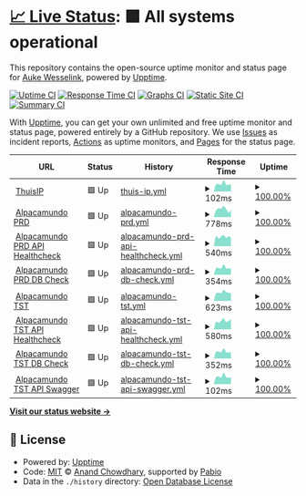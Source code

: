 # [📈 Live Status](https://knilessew.github.io/upptimeKnilessew): <!--live status--> **🟩 All systems operational**

This repository contains the open-source uptime monitor and status page for [Auke Wesselink](https://knilessew.github.io/upptimeKnilessew), powered by [Upptime](https://github.com/upptime/upptime).

[![Uptime CI](https://github.com/knilessew/upptimeKnilessew/workflows/Uptime%20CI/badge.svg)](https://github.com/knilessew/upptimeKnilessew/actions?query=workflow%3A%22Uptime+CI%22)
[![Response Time CI](https://github.com/knilessew/upptimeKnilessew/workflows/Response%20Time%20CI/badge.svg)](https://github.com/knilessew/upptimeKnilessew/actions?query=workflow%3A%22Response+Time+CI%22)
[![Graphs CI](https://github.com/knilessew/upptimeKnilessew/workflows/Graphs%20CI/badge.svg)](https://github.com/knilessew/upptimeKnilessew/actions?query=workflow%3A%22Graphs+CI%22)
[![Static Site CI](https://github.com/knilessew/upptimeKnilessew/workflows/Static%20Site%20CI/badge.svg)](https://github.com/knilessew/upptimeKnilessew/actions?query=workflow%3A%22Static+Site+CI%22)
[![Summary CI](https://github.com/knilessew/upptimeKnilessew/workflows/Summary%20CI/badge.svg)](https://github.com/knilessew/upptimeKnilessew/actions?query=workflow%3A%22Summary+CI%22)

With [Upptime](https://upptime.js.org), you can get your own unlimited and free uptime monitor and status page, powered entirely by a GitHub repository. We use [Issues](https://github.com/knilessew/upptimeKnilessew/issues) as incident reports, [Actions](https://github.com/knilessew/upptimeKnilessew/actions) as uptime monitors, and [Pages](https://knilessew.github.io/upptimeKnilessew) for the status page.

<!--start: status pages-->
<!-- This summary is generated by Upptime (https://github.com/upptime/upptime) -->
<!-- Do not edit this manually, your changes will be overwritten -->
<!-- prettier-ignore -->
| URL | Status | History | Response Time | Uptime |
| --- | ------ | ------- | ------------- | ------ |
| <img alt="" src="https://icons.duckduckgo.com/ip3/null.ico" height="13"> [ThuisIP](217.27.229.52) | 🟩 Up | [thuis-ip.yml](https://github.com/knilessew/upptimeKnilessew/commits/HEAD/history/thuis-ip.yml) | <details><summary><img alt="Response time graph" src="./graphs/thuis-ip/response-time-week.png" height="20"> 102ms</summary><br><a href="https://knilessew.github.io/upptimeKnilessew/history/thuis-ip"><img alt="Response time 112" src="https://img.shields.io/endpoint?url=https%3A%2F%2Fraw.githubusercontent.com%2Fknilessew%2FupptimeKnilessew%2FHEAD%2Fapi%2Fthuis-ip%2Fresponse-time.json"></a><br><a href="https://knilessew.github.io/upptimeKnilessew/history/thuis-ip"><img alt="24-hour response time 87" src="https://img.shields.io/endpoint?url=https%3A%2F%2Fraw.githubusercontent.com%2Fknilessew%2FupptimeKnilessew%2FHEAD%2Fapi%2Fthuis-ip%2Fresponse-time-day.json"></a><br><a href="https://knilessew.github.io/upptimeKnilessew/history/thuis-ip"><img alt="7-day response time 102" src="https://img.shields.io/endpoint?url=https%3A%2F%2Fraw.githubusercontent.com%2Fknilessew%2FupptimeKnilessew%2FHEAD%2Fapi%2Fthuis-ip%2Fresponse-time-week.json"></a><br><a href="https://knilessew.github.io/upptimeKnilessew/history/thuis-ip"><img alt="30-day response time 125" src="https://img.shields.io/endpoint?url=https%3A%2F%2Fraw.githubusercontent.com%2Fknilessew%2FupptimeKnilessew%2FHEAD%2Fapi%2Fthuis-ip%2Fresponse-time-month.json"></a><br><a href="https://knilessew.github.io/upptimeKnilessew/history/thuis-ip"><img alt="1-year response time 112" src="https://img.shields.io/endpoint?url=https%3A%2F%2Fraw.githubusercontent.com%2Fknilessew%2FupptimeKnilessew%2FHEAD%2Fapi%2Fthuis-ip%2Fresponse-time-year.json"></a></details> | <details><summary><a href="https://knilessew.github.io/upptimeKnilessew/history/thuis-ip">100.00%</a></summary><a href="https://knilessew.github.io/upptimeKnilessew/history/thuis-ip"><img alt="All-time uptime 99.99%" src="https://img.shields.io/endpoint?url=https%3A%2F%2Fraw.githubusercontent.com%2Fknilessew%2FupptimeKnilessew%2FHEAD%2Fapi%2Fthuis-ip%2Fuptime.json"></a><br><a href="https://knilessew.github.io/upptimeKnilessew/history/thuis-ip"><img alt="24-hour uptime 100.00%" src="https://img.shields.io/endpoint?url=https%3A%2F%2Fraw.githubusercontent.com%2Fknilessew%2FupptimeKnilessew%2FHEAD%2Fapi%2Fthuis-ip%2Fuptime-day.json"></a><br><a href="https://knilessew.github.io/upptimeKnilessew/history/thuis-ip"><img alt="7-day uptime 100.00%" src="https://img.shields.io/endpoint?url=https%3A%2F%2Fraw.githubusercontent.com%2Fknilessew%2FupptimeKnilessew%2FHEAD%2Fapi%2Fthuis-ip%2Fuptime-week.json"></a><br><a href="https://knilessew.github.io/upptimeKnilessew/history/thuis-ip"><img alt="30-day uptime 100.00%" src="https://img.shields.io/endpoint?url=https%3A%2F%2Fraw.githubusercontent.com%2Fknilessew%2FupptimeKnilessew%2FHEAD%2Fapi%2Fthuis-ip%2Fuptime-month.json"></a><br><a href="https://knilessew.github.io/upptimeKnilessew/history/thuis-ip"><img alt="1-year uptime 99.99%" src="https://img.shields.io/endpoint?url=https%3A%2F%2Fraw.githubusercontent.com%2Fknilessew%2FupptimeKnilessew%2FHEAD%2Fapi%2Fthuis-ip%2Fuptime-year.json"></a></details>
| <img alt="" src="https://icons.duckduckgo.com/ip3/alpacamundo.eu.ico" height="13"> [Alpacamundo PRD](https://alpacamundo.eu) | 🟩 Up | [alpacamundo-prd.yml](https://github.com/knilessew/upptimeKnilessew/commits/HEAD/history/alpacamundo-prd.yml) | <details><summary><img alt="Response time graph" src="./graphs/alpacamundo-prd/response-time-week.png" height="20"> 778ms</summary><br><a href="https://knilessew.github.io/upptimeKnilessew/history/alpacamundo-prd"><img alt="Response time 664" src="https://img.shields.io/endpoint?url=https%3A%2F%2Fraw.githubusercontent.com%2Fknilessew%2FupptimeKnilessew%2FHEAD%2Fapi%2Falpacamundo-prd%2Fresponse-time.json"></a><br><a href="https://knilessew.github.io/upptimeKnilessew/history/alpacamundo-prd"><img alt="24-hour response time 463" src="https://img.shields.io/endpoint?url=https%3A%2F%2Fraw.githubusercontent.com%2Fknilessew%2FupptimeKnilessew%2FHEAD%2Fapi%2Falpacamundo-prd%2Fresponse-time-day.json"></a><br><a href="https://knilessew.github.io/upptimeKnilessew/history/alpacamundo-prd"><img alt="7-day response time 778" src="https://img.shields.io/endpoint?url=https%3A%2F%2Fraw.githubusercontent.com%2Fknilessew%2FupptimeKnilessew%2FHEAD%2Fapi%2Falpacamundo-prd%2Fresponse-time-week.json"></a><br><a href="https://knilessew.github.io/upptimeKnilessew/history/alpacamundo-prd"><img alt="30-day response time 809" src="https://img.shields.io/endpoint?url=https%3A%2F%2Fraw.githubusercontent.com%2Fknilessew%2FupptimeKnilessew%2FHEAD%2Fapi%2Falpacamundo-prd%2Fresponse-time-month.json"></a><br><a href="https://knilessew.github.io/upptimeKnilessew/history/alpacamundo-prd"><img alt="1-year response time 664" src="https://img.shields.io/endpoint?url=https%3A%2F%2Fraw.githubusercontent.com%2Fknilessew%2FupptimeKnilessew%2FHEAD%2Fapi%2Falpacamundo-prd%2Fresponse-time-year.json"></a></details> | <details><summary><a href="https://knilessew.github.io/upptimeKnilessew/history/alpacamundo-prd">100.00%</a></summary><a href="https://knilessew.github.io/upptimeKnilessew/history/alpacamundo-prd"><img alt="All-time uptime 99.99%" src="https://img.shields.io/endpoint?url=https%3A%2F%2Fraw.githubusercontent.com%2Fknilessew%2FupptimeKnilessew%2FHEAD%2Fapi%2Falpacamundo-prd%2Fuptime.json"></a><br><a href="https://knilessew.github.io/upptimeKnilessew/history/alpacamundo-prd"><img alt="24-hour uptime 100.00%" src="https://img.shields.io/endpoint?url=https%3A%2F%2Fraw.githubusercontent.com%2Fknilessew%2FupptimeKnilessew%2FHEAD%2Fapi%2Falpacamundo-prd%2Fuptime-day.json"></a><br><a href="https://knilessew.github.io/upptimeKnilessew/history/alpacamundo-prd"><img alt="7-day uptime 100.00%" src="https://img.shields.io/endpoint?url=https%3A%2F%2Fraw.githubusercontent.com%2Fknilessew%2FupptimeKnilessew%2FHEAD%2Fapi%2Falpacamundo-prd%2Fuptime-week.json"></a><br><a href="https://knilessew.github.io/upptimeKnilessew/history/alpacamundo-prd"><img alt="30-day uptime 100.00%" src="https://img.shields.io/endpoint?url=https%3A%2F%2Fraw.githubusercontent.com%2Fknilessew%2FupptimeKnilessew%2FHEAD%2Fapi%2Falpacamundo-prd%2Fuptime-month.json"></a><br><a href="https://knilessew.github.io/upptimeKnilessew/history/alpacamundo-prd"><img alt="1-year uptime 99.99%" src="https://img.shields.io/endpoint?url=https%3A%2F%2Fraw.githubusercontent.com%2Fknilessew%2FupptimeKnilessew%2FHEAD%2Fapi%2Falpacamundo-prd%2Fuptime-year.json"></a></details>
| <img alt="" src="https://icons.duckduckgo.com/ip3/api.alpacamundo.eu.ico" height="13"> [Alpacamundo PRD API Healthcheck](https://api.alpacamundo.eu/api/health) | 🟩 Up | [alpacamundo-prd-api-healthcheck.yml](https://github.com/knilessew/upptimeKnilessew/commits/HEAD/history/alpacamundo-prd-api-healthcheck.yml) | <details><summary><img alt="Response time graph" src="./graphs/alpacamundo-prd-api-healthcheck/response-time-week.png" height="20"> 540ms</summary><br><a href="https://knilessew.github.io/upptimeKnilessew/history/alpacamundo-prd-api-healthcheck"><img alt="Response time 547" src="https://img.shields.io/endpoint?url=https%3A%2F%2Fraw.githubusercontent.com%2Fknilessew%2FupptimeKnilessew%2FHEAD%2Fapi%2Falpacamundo-prd-api-healthcheck%2Fresponse-time.json"></a><br><a href="https://knilessew.github.io/upptimeKnilessew/history/alpacamundo-prd-api-healthcheck"><img alt="24-hour response time 459" src="https://img.shields.io/endpoint?url=https%3A%2F%2Fraw.githubusercontent.com%2Fknilessew%2FupptimeKnilessew%2FHEAD%2Fapi%2Falpacamundo-prd-api-healthcheck%2Fresponse-time-day.json"></a><br><a href="https://knilessew.github.io/upptimeKnilessew/history/alpacamundo-prd-api-healthcheck"><img alt="7-day response time 540" src="https://img.shields.io/endpoint?url=https%3A%2F%2Fraw.githubusercontent.com%2Fknilessew%2FupptimeKnilessew%2FHEAD%2Fapi%2Falpacamundo-prd-api-healthcheck%2Fresponse-time-week.json"></a><br><a href="https://knilessew.github.io/upptimeKnilessew/history/alpacamundo-prd-api-healthcheck"><img alt="30-day response time 646" src="https://img.shields.io/endpoint?url=https%3A%2F%2Fraw.githubusercontent.com%2Fknilessew%2FupptimeKnilessew%2FHEAD%2Fapi%2Falpacamundo-prd-api-healthcheck%2Fresponse-time-month.json"></a><br><a href="https://knilessew.github.io/upptimeKnilessew/history/alpacamundo-prd-api-healthcheck"><img alt="1-year response time 547" src="https://img.shields.io/endpoint?url=https%3A%2F%2Fraw.githubusercontent.com%2Fknilessew%2FupptimeKnilessew%2FHEAD%2Fapi%2Falpacamundo-prd-api-healthcheck%2Fresponse-time-year.json"></a></details> | <details><summary><a href="https://knilessew.github.io/upptimeKnilessew/history/alpacamundo-prd-api-healthcheck">100.00%</a></summary><a href="https://knilessew.github.io/upptimeKnilessew/history/alpacamundo-prd-api-healthcheck"><img alt="All-time uptime 99.99%" src="https://img.shields.io/endpoint?url=https%3A%2F%2Fraw.githubusercontent.com%2Fknilessew%2FupptimeKnilessew%2FHEAD%2Fapi%2Falpacamundo-prd-api-healthcheck%2Fuptime.json"></a><br><a href="https://knilessew.github.io/upptimeKnilessew/history/alpacamundo-prd-api-healthcheck"><img alt="24-hour uptime 100.00%" src="https://img.shields.io/endpoint?url=https%3A%2F%2Fraw.githubusercontent.com%2Fknilessew%2FupptimeKnilessew%2FHEAD%2Fapi%2Falpacamundo-prd-api-healthcheck%2Fuptime-day.json"></a><br><a href="https://knilessew.github.io/upptimeKnilessew/history/alpacamundo-prd-api-healthcheck"><img alt="7-day uptime 100.00%" src="https://img.shields.io/endpoint?url=https%3A%2F%2Fraw.githubusercontent.com%2Fknilessew%2FupptimeKnilessew%2FHEAD%2Fapi%2Falpacamundo-prd-api-healthcheck%2Fuptime-week.json"></a><br><a href="https://knilessew.github.io/upptimeKnilessew/history/alpacamundo-prd-api-healthcheck"><img alt="30-day uptime 100.00%" src="https://img.shields.io/endpoint?url=https%3A%2F%2Fraw.githubusercontent.com%2Fknilessew%2FupptimeKnilessew%2FHEAD%2Fapi%2Falpacamundo-prd-api-healthcheck%2Fuptime-month.json"></a><br><a href="https://knilessew.github.io/upptimeKnilessew/history/alpacamundo-prd-api-healthcheck"><img alt="1-year uptime 99.99%" src="https://img.shields.io/endpoint?url=https%3A%2F%2Fraw.githubusercontent.com%2Fknilessew%2FupptimeKnilessew%2FHEAD%2Fapi%2Falpacamundo-prd-api-healthcheck%2Fuptime-year.json"></a></details>
| <img alt="" src="https://icons.duckduckgo.com/ip3/api.alpacamundo.eu.ico" height="13"> [Alpacamundo PRD DB Check](https://api.alpacamundo.eu/api/alpacas) | 🟩 Up | [alpacamundo-prd-db-check.yml](https://github.com/knilessew/upptimeKnilessew/commits/HEAD/history/alpacamundo-prd-db-check.yml) | <details><summary><img alt="Response time graph" src="./graphs/alpacamundo-prd-db-check/response-time-week.png" height="20"> 354ms</summary><br><a href="https://knilessew.github.io/upptimeKnilessew/history/alpacamundo-prd-db-check"><img alt="Response time 388" src="https://img.shields.io/endpoint?url=https%3A%2F%2Fraw.githubusercontent.com%2Fknilessew%2FupptimeKnilessew%2FHEAD%2Fapi%2Falpacamundo-prd-db-check%2Fresponse-time.json"></a><br><a href="https://knilessew.github.io/upptimeKnilessew/history/alpacamundo-prd-db-check"><img alt="24-hour response time 308" src="https://img.shields.io/endpoint?url=https%3A%2F%2Fraw.githubusercontent.com%2Fknilessew%2FupptimeKnilessew%2FHEAD%2Fapi%2Falpacamundo-prd-db-check%2Fresponse-time-day.json"></a><br><a href="https://knilessew.github.io/upptimeKnilessew/history/alpacamundo-prd-db-check"><img alt="7-day response time 354" src="https://img.shields.io/endpoint?url=https%3A%2F%2Fraw.githubusercontent.com%2Fknilessew%2FupptimeKnilessew%2FHEAD%2Fapi%2Falpacamundo-prd-db-check%2Fresponse-time-week.json"></a><br><a href="https://knilessew.github.io/upptimeKnilessew/history/alpacamundo-prd-db-check"><img alt="30-day response time 426" src="https://img.shields.io/endpoint?url=https%3A%2F%2Fraw.githubusercontent.com%2Fknilessew%2FupptimeKnilessew%2FHEAD%2Fapi%2Falpacamundo-prd-db-check%2Fresponse-time-month.json"></a><br><a href="https://knilessew.github.io/upptimeKnilessew/history/alpacamundo-prd-db-check"><img alt="1-year response time 388" src="https://img.shields.io/endpoint?url=https%3A%2F%2Fraw.githubusercontent.com%2Fknilessew%2FupptimeKnilessew%2FHEAD%2Fapi%2Falpacamundo-prd-db-check%2Fresponse-time-year.json"></a></details> | <details><summary><a href="https://knilessew.github.io/upptimeKnilessew/history/alpacamundo-prd-db-check">100.00%</a></summary><a href="https://knilessew.github.io/upptimeKnilessew/history/alpacamundo-prd-db-check"><img alt="All-time uptime 99.99%" src="https://img.shields.io/endpoint?url=https%3A%2F%2Fraw.githubusercontent.com%2Fknilessew%2FupptimeKnilessew%2FHEAD%2Fapi%2Falpacamundo-prd-db-check%2Fuptime.json"></a><br><a href="https://knilessew.github.io/upptimeKnilessew/history/alpacamundo-prd-db-check"><img alt="24-hour uptime 100.00%" src="https://img.shields.io/endpoint?url=https%3A%2F%2Fraw.githubusercontent.com%2Fknilessew%2FupptimeKnilessew%2FHEAD%2Fapi%2Falpacamundo-prd-db-check%2Fuptime-day.json"></a><br><a href="https://knilessew.github.io/upptimeKnilessew/history/alpacamundo-prd-db-check"><img alt="7-day uptime 100.00%" src="https://img.shields.io/endpoint?url=https%3A%2F%2Fraw.githubusercontent.com%2Fknilessew%2FupptimeKnilessew%2FHEAD%2Fapi%2Falpacamundo-prd-db-check%2Fuptime-week.json"></a><br><a href="https://knilessew.github.io/upptimeKnilessew/history/alpacamundo-prd-db-check"><img alt="30-day uptime 100.00%" src="https://img.shields.io/endpoint?url=https%3A%2F%2Fraw.githubusercontent.com%2Fknilessew%2FupptimeKnilessew%2FHEAD%2Fapi%2Falpacamundo-prd-db-check%2Fuptime-month.json"></a><br><a href="https://knilessew.github.io/upptimeKnilessew/history/alpacamundo-prd-db-check"><img alt="1-year uptime 99.99%" src="https://img.shields.io/endpoint?url=https%3A%2F%2Fraw.githubusercontent.com%2Fknilessew%2FupptimeKnilessew%2FHEAD%2Fapi%2Falpacamundo-prd-db-check%2Fuptime-year.json"></a></details>
| <img alt="" src="https://icons.duckduckgo.com/ip3/tst.alpacamundo.eu.ico" height="13"> [Alpacamundo TST](https://tst.alpacamundo.eu) | 🟩 Up | [alpacamundo-tst.yml](https://github.com/knilessew/upptimeKnilessew/commits/HEAD/history/alpacamundo-tst.yml) | <details><summary><img alt="Response time graph" src="./graphs/alpacamundo-tst/response-time-week.png" height="20"> 623ms</summary><br><a href="https://knilessew.github.io/upptimeKnilessew/history/alpacamundo-tst"><img alt="Response time 539" src="https://img.shields.io/endpoint?url=https%3A%2F%2Fraw.githubusercontent.com%2Fknilessew%2FupptimeKnilessew%2FHEAD%2Fapi%2Falpacamundo-tst%2Fresponse-time.json"></a><br><a href="https://knilessew.github.io/upptimeKnilessew/history/alpacamundo-tst"><img alt="24-hour response time 379" src="https://img.shields.io/endpoint?url=https%3A%2F%2Fraw.githubusercontent.com%2Fknilessew%2FupptimeKnilessew%2FHEAD%2Fapi%2Falpacamundo-tst%2Fresponse-time-day.json"></a><br><a href="https://knilessew.github.io/upptimeKnilessew/history/alpacamundo-tst"><img alt="7-day response time 623" src="https://img.shields.io/endpoint?url=https%3A%2F%2Fraw.githubusercontent.com%2Fknilessew%2FupptimeKnilessew%2FHEAD%2Fapi%2Falpacamundo-tst%2Fresponse-time-week.json"></a><br><a href="https://knilessew.github.io/upptimeKnilessew/history/alpacamundo-tst"><img alt="30-day response time 654" src="https://img.shields.io/endpoint?url=https%3A%2F%2Fraw.githubusercontent.com%2Fknilessew%2FupptimeKnilessew%2FHEAD%2Fapi%2Falpacamundo-tst%2Fresponse-time-month.json"></a><br><a href="https://knilessew.github.io/upptimeKnilessew/history/alpacamundo-tst"><img alt="1-year response time 539" src="https://img.shields.io/endpoint?url=https%3A%2F%2Fraw.githubusercontent.com%2Fknilessew%2FupptimeKnilessew%2FHEAD%2Fapi%2Falpacamundo-tst%2Fresponse-time-year.json"></a></details> | <details><summary><a href="https://knilessew.github.io/upptimeKnilessew/history/alpacamundo-tst">100.00%</a></summary><a href="https://knilessew.github.io/upptimeKnilessew/history/alpacamundo-tst"><img alt="All-time uptime 99.99%" src="https://img.shields.io/endpoint?url=https%3A%2F%2Fraw.githubusercontent.com%2Fknilessew%2FupptimeKnilessew%2FHEAD%2Fapi%2Falpacamundo-tst%2Fuptime.json"></a><br><a href="https://knilessew.github.io/upptimeKnilessew/history/alpacamundo-tst"><img alt="24-hour uptime 100.00%" src="https://img.shields.io/endpoint?url=https%3A%2F%2Fraw.githubusercontent.com%2Fknilessew%2FupptimeKnilessew%2FHEAD%2Fapi%2Falpacamundo-tst%2Fuptime-day.json"></a><br><a href="https://knilessew.github.io/upptimeKnilessew/history/alpacamundo-tst"><img alt="7-day uptime 100.00%" src="https://img.shields.io/endpoint?url=https%3A%2F%2Fraw.githubusercontent.com%2Fknilessew%2FupptimeKnilessew%2FHEAD%2Fapi%2Falpacamundo-tst%2Fuptime-week.json"></a><br><a href="https://knilessew.github.io/upptimeKnilessew/history/alpacamundo-tst"><img alt="30-day uptime 100.00%" src="https://img.shields.io/endpoint?url=https%3A%2F%2Fraw.githubusercontent.com%2Fknilessew%2FupptimeKnilessew%2FHEAD%2Fapi%2Falpacamundo-tst%2Fuptime-month.json"></a><br><a href="https://knilessew.github.io/upptimeKnilessew/history/alpacamundo-tst"><img alt="1-year uptime 99.99%" src="https://img.shields.io/endpoint?url=https%3A%2F%2Fraw.githubusercontent.com%2Fknilessew%2FupptimeKnilessew%2FHEAD%2Fapi%2Falpacamundo-tst%2Fuptime-year.json"></a></details>
| <img alt="" src="https://icons.duckduckgo.com/ip3/api-tst.alpacamundo.eu.ico" height="13"> [Alpacamundo TST API Healthcheck](https://api-tst.alpacamundo.eu/api/health) | 🟩 Up | [alpacamundo-tst-api-healthcheck.yml](https://github.com/knilessew/upptimeKnilessew/commits/HEAD/history/alpacamundo-tst-api-healthcheck.yml) | <details><summary><img alt="Response time graph" src="./graphs/alpacamundo-tst-api-healthcheck/response-time-week.png" height="20"> 580ms</summary><br><a href="https://knilessew.github.io/upptimeKnilessew/history/alpacamundo-tst-api-healthcheck"><img alt="Response time 534" src="https://img.shields.io/endpoint?url=https%3A%2F%2Fraw.githubusercontent.com%2Fknilessew%2FupptimeKnilessew%2FHEAD%2Fapi%2Falpacamundo-tst-api-healthcheck%2Fresponse-time.json"></a><br><a href="https://knilessew.github.io/upptimeKnilessew/history/alpacamundo-tst-api-healthcheck"><img alt="24-hour response time 463" src="https://img.shields.io/endpoint?url=https%3A%2F%2Fraw.githubusercontent.com%2Fknilessew%2FupptimeKnilessew%2FHEAD%2Fapi%2Falpacamundo-tst-api-healthcheck%2Fresponse-time-day.json"></a><br><a href="https://knilessew.github.io/upptimeKnilessew/history/alpacamundo-tst-api-healthcheck"><img alt="7-day response time 580" src="https://img.shields.io/endpoint?url=https%3A%2F%2Fraw.githubusercontent.com%2Fknilessew%2FupptimeKnilessew%2FHEAD%2Fapi%2Falpacamundo-tst-api-healthcheck%2Fresponse-time-week.json"></a><br><a href="https://knilessew.github.io/upptimeKnilessew/history/alpacamundo-tst-api-healthcheck"><img alt="30-day response time 620" src="https://img.shields.io/endpoint?url=https%3A%2F%2Fraw.githubusercontent.com%2Fknilessew%2FupptimeKnilessew%2FHEAD%2Fapi%2Falpacamundo-tst-api-healthcheck%2Fresponse-time-month.json"></a><br><a href="https://knilessew.github.io/upptimeKnilessew/history/alpacamundo-tst-api-healthcheck"><img alt="1-year response time 534" src="https://img.shields.io/endpoint?url=https%3A%2F%2Fraw.githubusercontent.com%2Fknilessew%2FupptimeKnilessew%2FHEAD%2Fapi%2Falpacamundo-tst-api-healthcheck%2Fresponse-time-year.json"></a></details> | <details><summary><a href="https://knilessew.github.io/upptimeKnilessew/history/alpacamundo-tst-api-healthcheck">100.00%</a></summary><a href="https://knilessew.github.io/upptimeKnilessew/history/alpacamundo-tst-api-healthcheck"><img alt="All-time uptime 99.99%" src="https://img.shields.io/endpoint?url=https%3A%2F%2Fraw.githubusercontent.com%2Fknilessew%2FupptimeKnilessew%2FHEAD%2Fapi%2Falpacamundo-tst-api-healthcheck%2Fuptime.json"></a><br><a href="https://knilessew.github.io/upptimeKnilessew/history/alpacamundo-tst-api-healthcheck"><img alt="24-hour uptime 100.00%" src="https://img.shields.io/endpoint?url=https%3A%2F%2Fraw.githubusercontent.com%2Fknilessew%2FupptimeKnilessew%2FHEAD%2Fapi%2Falpacamundo-tst-api-healthcheck%2Fuptime-day.json"></a><br><a href="https://knilessew.github.io/upptimeKnilessew/history/alpacamundo-tst-api-healthcheck"><img alt="7-day uptime 100.00%" src="https://img.shields.io/endpoint?url=https%3A%2F%2Fraw.githubusercontent.com%2Fknilessew%2FupptimeKnilessew%2FHEAD%2Fapi%2Falpacamundo-tst-api-healthcheck%2Fuptime-week.json"></a><br><a href="https://knilessew.github.io/upptimeKnilessew/history/alpacamundo-tst-api-healthcheck"><img alt="30-day uptime 100.00%" src="https://img.shields.io/endpoint?url=https%3A%2F%2Fraw.githubusercontent.com%2Fknilessew%2FupptimeKnilessew%2FHEAD%2Fapi%2Falpacamundo-tst-api-healthcheck%2Fuptime-month.json"></a><br><a href="https://knilessew.github.io/upptimeKnilessew/history/alpacamundo-tst-api-healthcheck"><img alt="1-year uptime 99.99%" src="https://img.shields.io/endpoint?url=https%3A%2F%2Fraw.githubusercontent.com%2Fknilessew%2FupptimeKnilessew%2FHEAD%2Fapi%2Falpacamundo-tst-api-healthcheck%2Fuptime-year.json"></a></details>
| <img alt="" src="https://icons.duckduckgo.com/ip3/api-tst.alpacamundo.eu.ico" height="13"> [Alpacamundo TST DB Check](https://api-tst.alpacamundo.eu/api/alpacas) | 🟩 Up | [alpacamundo-tst-db-check.yml](https://github.com/knilessew/upptimeKnilessew/commits/HEAD/history/alpacamundo-tst-db-check.yml) | <details><summary><img alt="Response time graph" src="./graphs/alpacamundo-tst-db-check/response-time-week.png" height="20"> 352ms</summary><br><a href="https://knilessew.github.io/upptimeKnilessew/history/alpacamundo-tst-db-check"><img alt="Response time 387" src="https://img.shields.io/endpoint?url=https%3A%2F%2Fraw.githubusercontent.com%2Fknilessew%2FupptimeKnilessew%2FHEAD%2Fapi%2Falpacamundo-tst-db-check%2Fresponse-time.json"></a><br><a href="https://knilessew.github.io/upptimeKnilessew/history/alpacamundo-tst-db-check"><img alt="24-hour response time 312" src="https://img.shields.io/endpoint?url=https%3A%2F%2Fraw.githubusercontent.com%2Fknilessew%2FupptimeKnilessew%2FHEAD%2Fapi%2Falpacamundo-tst-db-check%2Fresponse-time-day.json"></a><br><a href="https://knilessew.github.io/upptimeKnilessew/history/alpacamundo-tst-db-check"><img alt="7-day response time 352" src="https://img.shields.io/endpoint?url=https%3A%2F%2Fraw.githubusercontent.com%2Fknilessew%2FupptimeKnilessew%2FHEAD%2Fapi%2Falpacamundo-tst-db-check%2Fresponse-time-week.json"></a><br><a href="https://knilessew.github.io/upptimeKnilessew/history/alpacamundo-tst-db-check"><img alt="30-day response time 424" src="https://img.shields.io/endpoint?url=https%3A%2F%2Fraw.githubusercontent.com%2Fknilessew%2FupptimeKnilessew%2FHEAD%2Fapi%2Falpacamundo-tst-db-check%2Fresponse-time-month.json"></a><br><a href="https://knilessew.github.io/upptimeKnilessew/history/alpacamundo-tst-db-check"><img alt="1-year response time 387" src="https://img.shields.io/endpoint?url=https%3A%2F%2Fraw.githubusercontent.com%2Fknilessew%2FupptimeKnilessew%2FHEAD%2Fapi%2Falpacamundo-tst-db-check%2Fresponse-time-year.json"></a></details> | <details><summary><a href="https://knilessew.github.io/upptimeKnilessew/history/alpacamundo-tst-db-check">100.00%</a></summary><a href="https://knilessew.github.io/upptimeKnilessew/history/alpacamundo-tst-db-check"><img alt="All-time uptime 99.99%" src="https://img.shields.io/endpoint?url=https%3A%2F%2Fraw.githubusercontent.com%2Fknilessew%2FupptimeKnilessew%2FHEAD%2Fapi%2Falpacamundo-tst-db-check%2Fuptime.json"></a><br><a href="https://knilessew.github.io/upptimeKnilessew/history/alpacamundo-tst-db-check"><img alt="24-hour uptime 100.00%" src="https://img.shields.io/endpoint?url=https%3A%2F%2Fraw.githubusercontent.com%2Fknilessew%2FupptimeKnilessew%2FHEAD%2Fapi%2Falpacamundo-tst-db-check%2Fuptime-day.json"></a><br><a href="https://knilessew.github.io/upptimeKnilessew/history/alpacamundo-tst-db-check"><img alt="7-day uptime 100.00%" src="https://img.shields.io/endpoint?url=https%3A%2F%2Fraw.githubusercontent.com%2Fknilessew%2FupptimeKnilessew%2FHEAD%2Fapi%2Falpacamundo-tst-db-check%2Fuptime-week.json"></a><br><a href="https://knilessew.github.io/upptimeKnilessew/history/alpacamundo-tst-db-check"><img alt="30-day uptime 100.00%" src="https://img.shields.io/endpoint?url=https%3A%2F%2Fraw.githubusercontent.com%2Fknilessew%2FupptimeKnilessew%2FHEAD%2Fapi%2Falpacamundo-tst-db-check%2Fuptime-month.json"></a><br><a href="https://knilessew.github.io/upptimeKnilessew/history/alpacamundo-tst-db-check"><img alt="1-year uptime 99.99%" src="https://img.shields.io/endpoint?url=https%3A%2F%2Fraw.githubusercontent.com%2Fknilessew%2FupptimeKnilessew%2FHEAD%2Fapi%2Falpacamundo-tst-db-check%2Fuptime-year.json"></a></details>
| <img alt="" src="https://icons.duckduckgo.com/ip3/api-tst.alpacamundo.eu.ico" height="13"> [Alpacamundo TST API Swagger](https://api-tst.alpacamundo.eu/swagger/index.html) | 🟩 Up | [alpacamundo-tst-api-swagger.yml](https://github.com/knilessew/upptimeKnilessew/commits/HEAD/history/alpacamundo-tst-api-swagger.yml) | <details><summary><img alt="Response time graph" src="./graphs/alpacamundo-tst-api-swagger/response-time-week.png" height="20"> 102ms</summary><br><a href="https://knilessew.github.io/upptimeKnilessew/history/alpacamundo-tst-api-swagger"><img alt="Response time 114" src="https://img.shields.io/endpoint?url=https%3A%2F%2Fraw.githubusercontent.com%2Fknilessew%2FupptimeKnilessew%2FHEAD%2Fapi%2Falpacamundo-tst-api-swagger%2Fresponse-time.json"></a><br><a href="https://knilessew.github.io/upptimeKnilessew/history/alpacamundo-tst-api-swagger"><img alt="24-hour response time 89" src="https://img.shields.io/endpoint?url=https%3A%2F%2Fraw.githubusercontent.com%2Fknilessew%2FupptimeKnilessew%2FHEAD%2Fapi%2Falpacamundo-tst-api-swagger%2Fresponse-time-day.json"></a><br><a href="https://knilessew.github.io/upptimeKnilessew/history/alpacamundo-tst-api-swagger"><img alt="7-day response time 102" src="https://img.shields.io/endpoint?url=https%3A%2F%2Fraw.githubusercontent.com%2Fknilessew%2FupptimeKnilessew%2FHEAD%2Fapi%2Falpacamundo-tst-api-swagger%2Fresponse-time-week.json"></a><br><a href="https://knilessew.github.io/upptimeKnilessew/history/alpacamundo-tst-api-swagger"><img alt="30-day response time 125" src="https://img.shields.io/endpoint?url=https%3A%2F%2Fraw.githubusercontent.com%2Fknilessew%2FupptimeKnilessew%2FHEAD%2Fapi%2Falpacamundo-tst-api-swagger%2Fresponse-time-month.json"></a><br><a href="https://knilessew.github.io/upptimeKnilessew/history/alpacamundo-tst-api-swagger"><img alt="1-year response time 114" src="https://img.shields.io/endpoint?url=https%3A%2F%2Fraw.githubusercontent.com%2Fknilessew%2FupptimeKnilessew%2FHEAD%2Fapi%2Falpacamundo-tst-api-swagger%2Fresponse-time-year.json"></a></details> | <details><summary><a href="https://knilessew.github.io/upptimeKnilessew/history/alpacamundo-tst-api-swagger">100.00%</a></summary><a href="https://knilessew.github.io/upptimeKnilessew/history/alpacamundo-tst-api-swagger"><img alt="All-time uptime 99.99%" src="https://img.shields.io/endpoint?url=https%3A%2F%2Fraw.githubusercontent.com%2Fknilessew%2FupptimeKnilessew%2FHEAD%2Fapi%2Falpacamundo-tst-api-swagger%2Fuptime.json"></a><br><a href="https://knilessew.github.io/upptimeKnilessew/history/alpacamundo-tst-api-swagger"><img alt="24-hour uptime 100.00%" src="https://img.shields.io/endpoint?url=https%3A%2F%2Fraw.githubusercontent.com%2Fknilessew%2FupptimeKnilessew%2FHEAD%2Fapi%2Falpacamundo-tst-api-swagger%2Fuptime-day.json"></a><br><a href="https://knilessew.github.io/upptimeKnilessew/history/alpacamundo-tst-api-swagger"><img alt="7-day uptime 100.00%" src="https://img.shields.io/endpoint?url=https%3A%2F%2Fraw.githubusercontent.com%2Fknilessew%2FupptimeKnilessew%2FHEAD%2Fapi%2Falpacamundo-tst-api-swagger%2Fuptime-week.json"></a><br><a href="https://knilessew.github.io/upptimeKnilessew/history/alpacamundo-tst-api-swagger"><img alt="30-day uptime 100.00%" src="https://img.shields.io/endpoint?url=https%3A%2F%2Fraw.githubusercontent.com%2Fknilessew%2FupptimeKnilessew%2FHEAD%2Fapi%2Falpacamundo-tst-api-swagger%2Fuptime-month.json"></a><br><a href="https://knilessew.github.io/upptimeKnilessew/history/alpacamundo-tst-api-swagger"><img alt="1-year uptime 99.99%" src="https://img.shields.io/endpoint?url=https%3A%2F%2Fraw.githubusercontent.com%2Fknilessew%2FupptimeKnilessew%2FHEAD%2Fapi%2Falpacamundo-tst-api-swagger%2Fuptime-year.json"></a></details>

<!--end: status pages-->

[**Visit our status website →**](https://knilessew.github.io/upptimeKnilessew)

## 📄 License

- Powered by: [Upptime](https://github.com/upptime/upptime)
- Code: [MIT](./LICENSE) © [Anand Chowdhary](https://anandchowdhary.com), supported by [Pabio](https://pabio.com)
- Data in the `./history` directory: [Open Database License](https://opendatacommons.org/licenses/odbl/1-0/)
